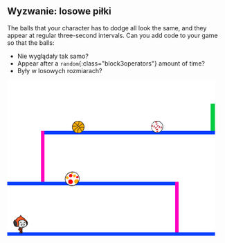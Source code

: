 ## Wyzwanie: losowe piłki

The balls that your character has to dodge all look the same, and they appear at regular three-second intervals. Can you add code to your game so that the balls:

+ Nie wyglądały tak samo?
+ Appear after a `random`{:class="block3operators"} amount of time?
+ Były w losowych rozmiarach?

![screenshot](images/dodge-ball-random.png)